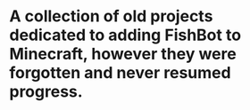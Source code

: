 # A collection of old projects dedicated to adding FishBot to Minecraft, however they were forgotten and never resumed progress.